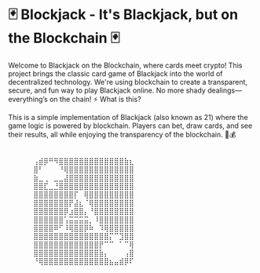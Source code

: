 ⠀⠀⠀⠀⠀⠀⠀⠀⠀⠀⠀⠀⠀⠀⠀⠀⠀⠀⠀⠀⠀⠀⠀⠀⠀⠀⠀⠀⠀⠀
# 🃏 Blockjack - It's Blackjack, but on the Blockchain 🃏

Welcome to Blackjack on the Blockchain, where cards meet crypto! This project brings the classic card game of Blackjack into the world of decentralized technology. We're using blockchain to create a transparent, secure, and fun way to play Blackjack online. No more shady dealings—everything’s on the chain!
⚡ What is this?

This is a simple implementation of Blackjack (also known as 21) where the game logic is powered by blockchain. Players can bet, draw cards, and see their results, all while enjoying the transparency of the blockchain. 🎲💰

⠀⠀⠀⠀⠀⠀⠀⠀⠀⠀⠀⠀⠀⠀⠀⠀⠀⠀⠀⠀⠀⠀⠀       <br />
⠀⠀⠀⠀⠀⢠⣾⡿⠛⠻⣿⣿⣿⣿⣿⣿⣿⣿⣿⣿⣿⣿⣿⣷⣆ <br />
⠀⠀⠀⠀⠀⣿⠃⠀⠀⠀⠘⢿⣿⣿⣿⣿⣿⣿⣿⣿⣿⣿⣿⣿⣿ <br />
⠀⠀⠀⠀⠀⣷⣀⢀⠀⣀⣀⣼⣿⣿⣿⣿⣿⣿⣿⣿⣿⣿⣿⣿⣿ <br />
⠀⠀⠀⠀⠀⣿⣿⣏⣀⣘⣿⣿⣿⣿⣿⣿⣿⣿⣿⣿⣿⣿⣿⣿⣿ <br />
⠀⠀⠀⠀⠀⣿⣿⣿⣿⣿⣿⣿⣿⡏⠀⢿⣿⣿⣿⣿⣿⣿⣿⣿⣿ <br />
⠀⠀⠀⠀⠀⣿⣿⣿⣿⣿⣿⣿⡟⣼⣆⠈⢿⣿⣿⣿⣿⣿⣿⣿⣿ <br />
⠀⠀⠀⠀⠀⣿⣿⣿⣿⣿⣿⡿⣰⣿⣿⡄⠘⣿⣿⣿⣿⣿⣿⣿⣿ <br />
⠀⠀⠀⠀⠀⣿⣿⣿⣿⣿⣿⢡⣭⣭⣭⣭⡀⠸⣿⣿⣿⣿⣿⣿⣿ <br />
⠀⠀⠀⠀⠀⣿⣿⣿⣿⠿⠋⠸⢿⣿⣿⡿⠷⠀⠹⢿⣿⣿⣿⣿⣿⠀<br />
⠀⠀⠀⠀⠀⣿⣿⣿⣿⣿⣿⣿⣿⣿⣿⣿⣿⣿⣿⣿⡍⠉⣹⣿⣿⠀<br />
⠀⠀⠀⠀⠀⣿⣿⣿⣿⣿⣿⣿⣿⣿⣿⣿⣿⣿⡟⠉⠉⠀⠁⠉⢿⠀<br />
⠀⠀⠀⠀⠀⣿⣿⣿⣿⣿⣿⣿⣿⣿⣿⣿⣿⣿⣷⡄⠀⠀⠀⢠⣿⠀<br />
⠀⠀⠀⠀⠀⠘⢿⣿⣿⣿⣿⣿⣿⣿⣿⣿⣿⣿⣿⣿⣦⣤⣾⡿⠏⠀<br />
⠀⠀⠀⠀⠀⠀⠀⠀⠀⠀⠀⠀⠀⠀⠀⠀⠀⠀⠀⠀⠀⠀⠀⠀⠀⠀⠀⠀⠀⠀
⠀⠀⠀
